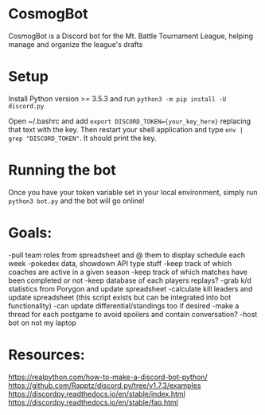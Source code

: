 # CosmogBot
CosmogBot is a Discord bot for the Mt. Battle Tournament League, helping manage and organize the league's drafts

# Setup
Install Python version >= 3.5.3 and run `python3 -m pip install -U discord.py`

Open ~/.bashrc and add `export DISCORD_TOKEN={your_key_here}` replacing that text with the key.
Then restart your shell application and type `env | grep "DISCORD_TOKEN"`. It should print the key.

# Running the bot
Once you have your token variable set in your local environment, simply run `python3 bot.py` and the bot will go online!

# Goals:
-pull team roles from spreadsheet and @ them to display schedule each week
-pokedex data, showdown API type stuff
-keep track of which coaches are active in a given season
-keep track of which matches have been completed or not
-keep database of each players replays?
-grab k/d statistics from Porygon and update spreadsheet
-calculate kill leaders and update spreadsheet (this script exists but can be integrated into bot functionality)
-can update differential/standings too if desired
-make a thread for each postgame to avoid spoilers and contain conversation?
-host bot on not my laptop

# Resources:
https://realpython.com/how-to-make-a-discord-bot-python/
https://github.com/Rapptz/discord.py/tree/v1.7.3/examples
https://discordpy.readthedocs.io/en/stable/index.html
https://discordpy.readthedocs.io/en/stable/faq.html